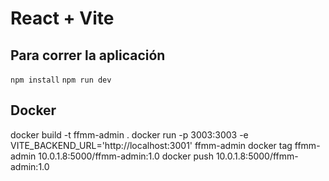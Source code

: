 # React + Vite

## Para correr la aplicación
```npm install```
```npm run dev```


## Docker
docker build -t ffmm-admin .
docker run -p 3003:3003 -e VITE_BACKEND_URL='http://localhost:3001' ffmm-admin
docker tag ffmm-admin 10.0.1.8:5000/ffmm-admin:1.0
docker push 10.0.1.8:5000/ffmm-admin:1.0

